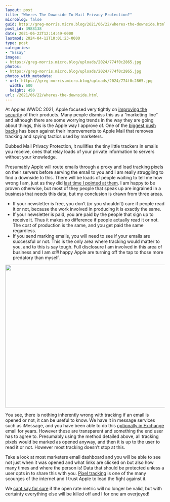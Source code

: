 ```yaml
---
layout: post
title: "Wheres The Downside To Mail Privacy Protection?"
microblog: false
guid: http://greg-morris.micro.blog/2021/06/22/wheres-the-downside.html
post_id: 3988138
date: 2021-06-22T12:14:49-0000
lastmod: 2024-04-12T10:01:23-0000
type: post
categories:
- "Essay"
images:
- https://greg-morris.micro.blog/uploads/2024/774f0c2865.jpg
photos:
- https://greg-morris.micro.blog/uploads/2024/774f0c2865.jpg
photos_with_metadata:
- url: https://greg-morris.micro.blog/uploads/2024/774f0c2865.jpg
  width: 600
  height: 450
url: /2021/06/22/wheres-the-downside.html
---
```

<!--kg-card-begin: html--><p>At Apples WWDC 2021, Apple focused very tightly on <a href="https://www.apple.com/newsroom/2021/06/apple-advances-its-privacy-leadership-with-ios-15-ipados-15-macos-monterey-and-watchos-8/">improving the security</a> of their products. Many people dismiss this as a “marketing line” and although there are some worrying trends in the way they are going about things, this is the Apple way I approve of. One of the <a href="https://appleinsider.com/articles/21/06/09/newsletter-publishers-concerned-apples-mail-privacy-protection-will-crater-industry">biggest push backs</a> has been against their improvements to Apple Mail that removes tracking and spying tactics used by marketers.</p>
<p>Dubbed Mail Privacy Protection, it nullifies the tiny little trackers in emails you receive, ones that relay loads of your private information to servers without your knowledge.</p>
<p>Presumably Apple will route emails through a proxy and load tracking pixels on their servers before serving the email to you and I am really struggling to find a downside to this. There will be loads of people waiting to tell me how wrong I am, just as they did <a href="/2021/03/10/stop-tracking-random.html">last time I pointed at them</a>. I am happy to be proven otherwise, but most of they people that speak up are ingrained in a business that needs this data, but my conclusion is drawn from three areas.</p>
<ul>
<li>If your newsletter is free, you don’t (or you shouldn’t) care if people read it or not, because the work involved in producing it is exactly the same. </li>
<li>If your newsletter is paid, you are paid by the people that sign up to receive it. Thus it makes no difference if people actually read it or not. The cost of production is the same, and you get paid the same regardless. </li>
<li>If you send marking emails, you will need to see if your emails are successful or not. This is the only area where tracking would matter to you, and to this is say tough. Full disclosure I am involved in this area of business and I am <em>still</em> happy Apple are turning off the tap to those more predatory than myself.</li>
</ul>
<p><img loading="lazy" src="https://greg-morris.micro.blog/uploads/2024/774f0c2865.jpg" width="600" height="450" alt="" /></p>
<p>You see, there is nothing inherently wrong with tracking if an email is opened or not, it can be useful to know. We have it in message services such as iMessage, and you have been able to do this <a href="https://support.microsoft.com/en-us/office/add-and-request-read-receipts-and-delivery-notifications-a34bf70a-4c2c-4461-b2a1-12e4a7a92141">optionally in Exchange</a> email for years. However these are transparent and something the end user has to agree to. Presumably using the method detailed above, all tracking pixels would be marked as opened anyway, and then it is up to the user to read it or not. However most tracking doesn’t stop at this.</p>
<p>Take a look at most marketers email dashboard and you will be able to see not just when it was opened and what links are clicked on but also how many times and where the person is! Data that should be protected unless a user opts in to share this with you. <a href="https://mailchimp.com/help/use-track-mailchimp/">Pixel tracking</a> is one of the many scourges of the internet and I trust Apple to lead the fight against it.</p>
<p>We <a href="https://www.litmus.com/blog/apple-mail-privacy-protection-for-marketers/">cant say for sure</a> if the open rate metric will no longer be valid, but with certainty everything else will be killed off and I for one am overjoyed!</p>
<!--kg-card-end: html-->
